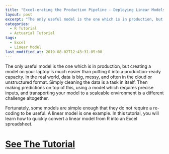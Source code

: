 ```yaml
---
title: "Excel-erating the Production Pipeline - Deploying Linear Models in Excel"
layout: post
excerpt: "The only useful model is the one which is in production, but creating"
categories:
  - R Tutorial
  - Actuarial Tutorial
tags:
  - Excel
  - Linear Model
last_modified_at: 2019-08-02T12:43:31-05:00
---
```


The only useful model is the one which is in production, but creating a model on your laptop is much easier than putting it into a 
production-ready capacity.  In the real world, data is big, messy, and often in the cloud or unstructured format.  Simply cleaning the data
is a task in itself.  Then making predictions on top of this, using a model which requires precise inputs, and transporting your model to a
scaleable environment is a different challenge altogether.

Fortunately, some models are simple enough that they do not require a re-coding to be useful.  A linear model is one example.  In this tutorial, you will learn how to quickly convert a linear model from R into an Excel spreadsheet.

# [See The Tutorial](https://htmlpreview.github.io/?https://github.com/sdcastillo/Actuarial-R-Tutorials/blob/master/Convert_R_GLM_to_Excel.html)


